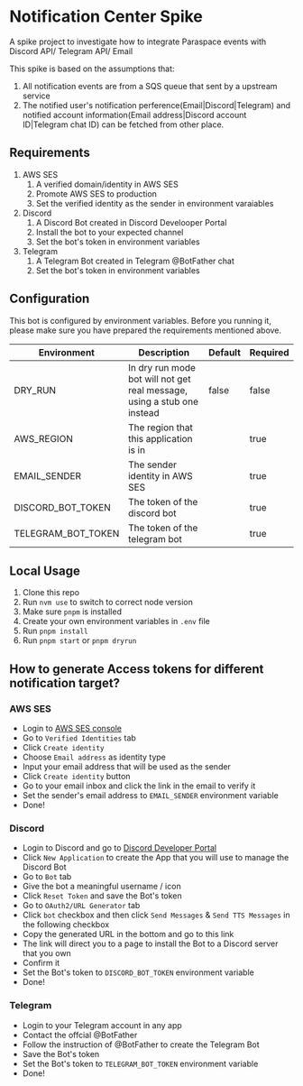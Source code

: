 # Notification Center Spike

A spike project to investigate how to integrate Paraspace events with Discord API/ Telegram API/ Email

This spike is based on the assumptions that:

1. All notification events are from a SQS queue that sent by a upstream service
2. The notified user's notification perference(Email|Discord|Telegram) and notified account information(Email address|Discord account ID|Telegram chat ID) can be fetched from other place.

## Requirements

1. AWS SES
   1. A verified domain/identity in AWS SES
   2. Promote AWS SES to production
   3. Set the verified identity as the sender in environment varaiables
2. Discord
   1. A Discord Bot created in Discord Develooper Portal
   2. Install the bot to your expected channel
   3. Set the bot's token in environment variables
3. Telegram
   1. A Telegram Bot created in Telegram @BotFather chat
   2. Set the bot's token in environment variables

## Configuration

This bot is configured by environment variables. Before you running it, please make sure you have prepared the requirements mentioned above.

| Environment        | Description                                                             | Default | Required |
| ------------------ | ----------------------------------------------------------------------- | ------- | -------- |
| DRY_RUN            | In dry run mode bot will not get real message, using a stub one instead | false   | false    |
| AWS_REGION         | The region that this application is in                                  |         | true     |
| EMAIL_SENDER       | The sender identity in AWS SES                                          |         | true     |
| DISCORD_BOT_TOKEN  | The token of the discord bot                                            |         | true     |
| TELEGRAM_BOT_TOKEN | The token of the telegram bot                                           |         | true     |

## Local Usage

1. Clone this repo
2. Run `nvm use` to switch to correct node version
3. Make sure `pnpm` is installed
4. Create your own environment variables in `.env` file
5. Run `pnpm install`
6. Run `pnpm start` or `pnpm dryrun`

## How to generate Access tokens for different notification target?

### AWS SES

- Login to [AWS SES console](https://console.aws.amazon.com/ses)
- Go to `Verified Identities` tab
- Click `Create identity`
- Choose `Email address` as identity type
- Input your email address that will be used as the sender
- Click `Create identity` button
- Go to your email inbox and click the link in the email to verify it
- Set the sender's email address to `EMAIL_SENDER` environment variable
- Done!

### Discord

- Login to Discord and go to [Discord Developer Portal](https://discord.com/developers/applications)
- Click `New Application` to create the App that you will use to manage the Discord Bot
- Go to `Bot` tab
- Give the bot a meaningful username / icon
- Click `Reset Token` and save the Bot's token
- Go to `OAuth2/URL Generator` tab
- Click `bot` checkbox and then click `Send Messages` & `Send TTS Messages` in the following checkbox
- Copy the generated URL in the bottom and go to this link
- The link will direct you to a page to install the Bot to a Discord server that you own
- Confirm it
- Set the Bot's token to `DISCORD_BOT_TOKEN` environment variable
- Done!

### Telegram

- Login to your Telegram account in any app
- Contact the offcial @BotFather
- Follow the instruction of @BotFather to create the Telegram Bot
- Save the Bot's token
- Set the Bot's token to `TELEGRAM_BOT_TOKEN` environment variable
- Done!
